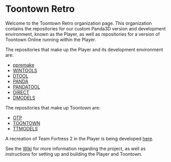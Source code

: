 # Toontown Retro

Welcome to the Toontown Retro organization page.  This organization contains the repositories for our custom Panda3D version and development environment, known as the Player, as well as repositories for a version of Toontown Online running within the Player.

The repositories that make up the Player and its development environment are:
  - [ppremake](https://github.com/toontownretro/ppremake)
  - [WINTOOLS](https://github.com/toontownretro/wintools)
  - [DTOOL](https://github.com/toontownretro/dtool)
  - [PANDA](https://github.com/toontownretro/panda)
  - [PANDATOOL](https://github.com/toontownretro/pandatool)
  - [DIRECT](https://github.com/toontownretro/direct)
  - [DMODELS](https://github.com/toontownretro/dmodels)

The repositories that make up Toontown are:
  - [OTP](https://github.com/toontownretro/otp)
  - [TOONTOWN](https://github.com/toontownretro/toontown)
  - [TTMODELS](https://github.com/toontownretro/ttmodels)

A recreation of Team Fortress 2 in the Player is being developed [here](https://github.com/TF-Panda).
 
See the [Wiki](https://github.com/toontownretro/documentation/wiki) for more information regarding the project, as well as instructions for setting up and building the Player and Toontown.

